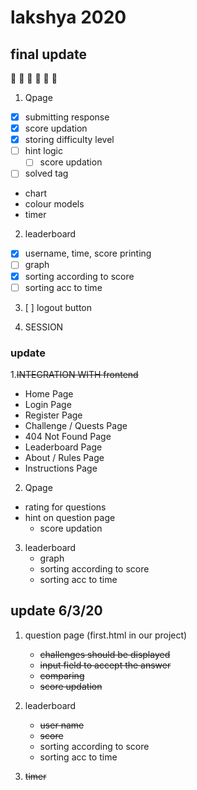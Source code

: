 # lakshya 2020


## final update 
:star2: :star2: :star2: :star2: :star2: :star2: 


1. Qpage
- [x] submitting response
- [x] score updation
- [x] storing difficulty level
- [ ] hint logic
     * [ ] score updation 
- [ ] solved tag 
- chart
- colour models
- timer


2. leaderboard
- [x] username, time, score printing
- [ ] graph
- [x] sorting according to score
- [ ] sorting acc to time

3. [ ] logout button

4. SESSION

### update

1.~~INTEGRATION WITH frontend~~

- Home Page 
- Login Page
- Register Page
- Challenge / Quests Page
- 404 Not Found Page
- Leaderboard Page
- About / Rules Page
- Instructions Page   


2. Qpage
- rating for questions
- hint on question page 
   - score updation

3. leaderboard
   - graph
   - sorting according to score
   - sorting acc to time





## update 6/3/20

1. question page (first.html in our project)
   - ~~challenges should be displayed~~
   - ~~input field to accept the answer~~
   - ~~comparing~~
   - ~~score updation~~
   

2. leaderboard
   - ~~user name~~
   - ~~score~~
   - sorting according to score
   - sorting acc to time



4. ~~timer~~


